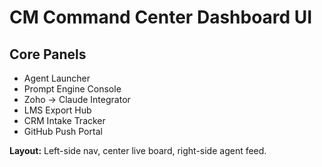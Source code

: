 # CM Command Center Dashboard UI

## Core Panels
- Agent Launcher
- Prompt Engine Console
- Zoho → Claude Integrator
- LMS Export Hub
- CRM Intake Tracker
- GitHub Push Portal

**Layout:** Left-side nav, center live board, right-side agent feed.
